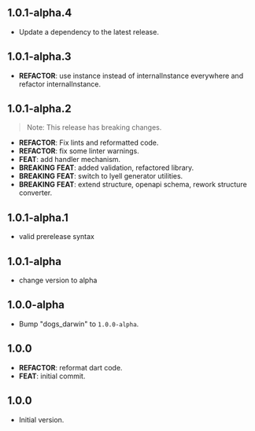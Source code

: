 ## 1.0.1-alpha.4

 - Update a dependency to the latest release.

## 1.0.1-alpha.3

 - **REFACTOR**: use instance instead of internalInstance everywhere and refactor internalInstance.

## 1.0.1-alpha.2

> Note: This release has breaking changes.

 - **REFACTOR**: Fix lints and reformatted code.
 - **REFACTOR**: fix some linter warnings.
 - **FEAT**: add handler mechanism.
 - **BREAKING** **FEAT**: added validation, refactored library.
 - **BREAKING** **FEAT**: switch to lyell generator utilities.
 - **BREAKING** **FEAT**: extend structure, openapi schema, rework structure converter.

## 1.0.1-alpha.1

 - valid prerelease syntax

## 1.0.1-alpha

 - change version to alpha

## 1.0.0-alpha

 - Bump "dogs_darwin" to `1.0.0-alpha`.

## 1.0.0

 - **REFACTOR**: reformat dart code.
 - **FEAT**: initial commit.

## 1.0.0

- Initial version.
